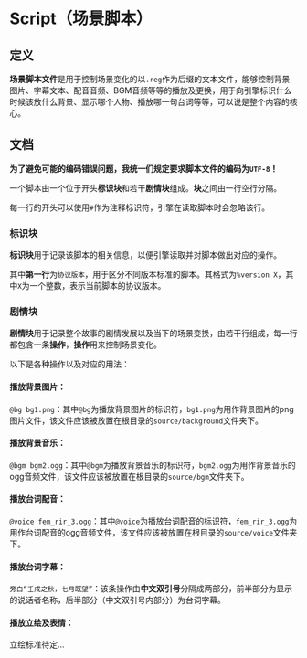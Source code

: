 # Script（场景脚本）

## 定义

**场景脚本文件**是用于控制场景变化的以```.reg```作为后缀的文本文件，能够控制背景图片、字幕文本、配音音频、BGM音频等等的播放及更换，用于向引擎标识什么时候该放什么背景、显示哪个人物、播放哪一句台词等等，可以说是整个内容的核心。

## 文档

**为了避免可能的编码错误问题，我统一们规定要求脚本文件的编码为```UTF-8```！**

一个脚本由一个位于开头**标识块**和若干**剧情块**组成。**块**之间由一行空行分隔。

每一行的开头可以使用```#```作为注释标识符，引擎在读取脚本时会忽略该行。

### 标识块

**标识块**用于记录该脚本的相关信息，以便引擎读取并对脚本做出对应的操作。

其中**第一行**为```协议版本```，用于区分不同版本标准的脚本。其格式为```%version X```，其中```X```为一个整数，表示当前脚本的协议版本。

### 剧情块

**剧情块**用于记录整个故事的剧情发展以及当下的场景变换，由若干行组成，每一行都包含一条**操作**，**操作**用来控制场景变化。

以下是各种操作以及对应的用法：

#### 播放背景图片：

```@bg bg1.png```：其中```@bg```为播放背景图片的标识符，```bg1.png```为用作背景图片的png图片文件，该文件应该被放置在根目录的```source/background```文件夹下。

#### 播放背景音乐：

```@bgm bgm2.ogg```：其中```@bgm```为播放背景音乐的标识符，```bgm2.ogg```为用作背景音乐的ogg音频文件，该文件应该被放置在根目录的```source/bgm```文件夹下。

#### 播放台词配音：

```@voice fem_rir_3.ogg```：其中```@voice```为播放台词配音的标识符，```fem_rir_3.ogg```为用作台词配音的ogg音频文件，该文件应该被放置在根目录的```source/voice```文件夹下。

#### 播放台词字幕：

```旁白“壬戌之秋，七月既望”```：该条操作由**中文双引号**分隔成两部分，前半部分为显示的说话者名称，后半部分（中文双引号内部分）为台词字幕。

#### 播放立绘及表情：

立绘标准待定...
